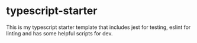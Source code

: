 # typescript-starter
This is my typescript starter template that includes jest for testing, eslint for linting and has some helpful scripts for dev.
